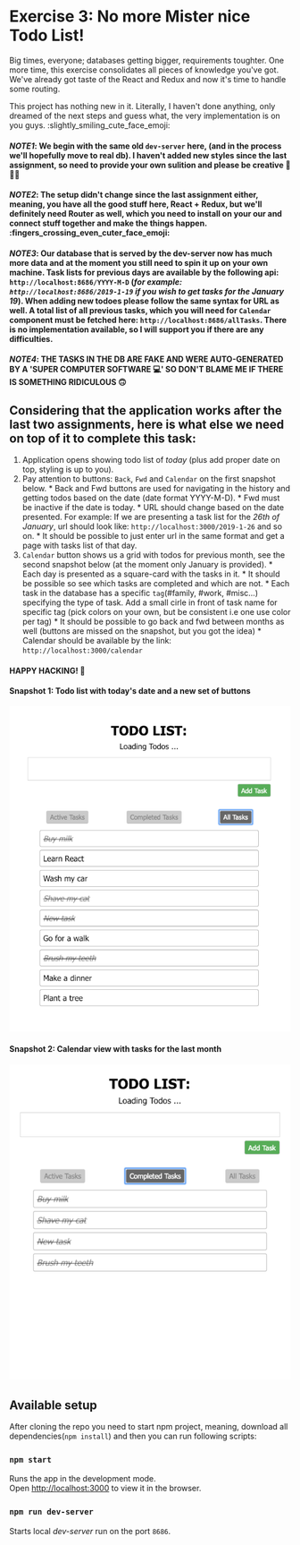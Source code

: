 # Exercise 3: No more Mister nice Todo List!
Big times, everyone; databases getting bigger, requirements toughter. One more time, this exercise consolidates all pieces of knowledge you've got. We've already got taste of the React and Redux and now it's time to handle some routing.

This project has nothing new in it. Literally, I haven't done anything, only dreamed of the next steps and guess what, the very implementation is on you guys. :slightly_smiling_cute_face_emoji:

#### *NOTE1*: We begin with the same old `dev-server` here, (and in the process we'll hopefully move to real db). I haven't added new styles since the last assignment, so need to provide your own sulition and please be creative 🎉🎉🎉

#### *NOTE2*: The setup didn't change since the last assignment either, meaning, you have all the good stuff here, React + Redux, but we'll definitely need Router as well, which you need to install on your our and connect stuff together and make the things happen. :fingers_crossing_even_cuter_face_emoji:

#### *NOTE3*: Our database that is served by the dev-server now has much more data and at the moment you still need to spin it up on your own machine. Task lists for previous days are available by the following api: `http://localhost:8686/YYYY-M-D` (*for example: `http://localhost:8686/2019-1-19` if you wish to get tasks for the January 19*). When adding new todoes please follow the same syntax for URL as well. A total list of all previous tasks, which you will need for `Calendar` component must be fetched here: `http://localhost:8686/allTasks`. There is no implementation available, so I will support you if there are any difficulties.

#### *NOTE4*: THE TASKS IN THE DB ARE FAKE AND WERE AUTO-GENERATED BY A 'SUPER COMPUTER SOFTWARE 💻' SO DON'T BLAME ME IF THERE IS SOMETHING RIDICULOUS 🙃

## Considering that the application works after the last two assignments, here is what else we need on top of it to complete this task:
  1. Application opens showing todo list of *today* (plus add proper date on top, styling is up to you).
  2. Pay attention to buttons: `Back`, `Fwd` and `Calendar` on the first snapshot below.
    * Back and Fwd buttons are used for navigating in the history and getting todos based on the date (date format YYYY-M-D).
    * Fwd must be inactive if the date is today.
    * URL should change based on the date presented. For example: If we are presenting a task list for the *26th of January*, url should look like: `http://localhost:3000/2019-1-26` and so on.
    * It should be possible to just enter url in the same format and get a page with tasks list of that day.
  3. `Calendar` button shows us a grid with todos for previous month, see the second snapshot below (at the moment only January is provided).
    * Each day is presented as a square-card with the tasks in it.
    * It should be possible so see which tasks are completed and which are not.
    * Each task in the database has a specific `tag`(#family, #work, #misc...) specifying the type of task. Add a small cirle in front of task name for specific tag (pick colors on your own, but be consistent i.e one use color per tag) 
    * It should be possible to go back and fwd between months as well (buttons are missed on the snapshot, but you got the idea)
    * Calendar should be available by the link: `http://localhost:3000/calendar` 

#### HAPPY HACKING! 🙌

#### Snapshot 1: Todo list with today's date and a new set of buttons  
![Snapshot 1](https://raw.githubusercontent.com/voogieJames/react-101/exercise3/snapshots/snap1.png)


#### Snapshot 2: Calendar view with tasks for the last month
![Snapshot 2](https://raw.githubusercontent.com/voogieJames/react-101/exercise3/snapshots/snap2.png)


## Available setup

After cloning the repo you need to start npm project, meaning, download all dependencies(`npm install`) and then you can run following scripts:

### `npm start`
Runs the app in the development mode.<br>
Open [http://localhost:3000](http://localhost:3000) to view it in the browser.

### `npm run dev-server`
Starts local *dev-server* run on the port `8686`.


